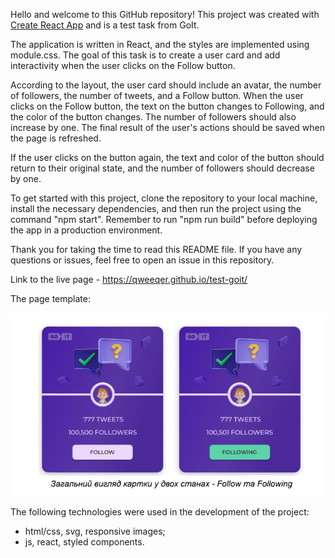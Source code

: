 Hello and welcome to this GitHub repository! This project was created with
[Create React App](https://github.com/facebook/create-react-app) and is a test
task from GoIt.

The application is written in React, and the styles are implemented using
module.css. The goal of this task is to create a user card and add interactivity
when the user clicks on the Follow button.

According to the layout, the user card should include an avatar, the number of
followers, the number of tweets, and a Follow button. When the user clicks on
the Follow button, the text on the button changes to Following, and the color of
the button changes. The number of followers should also increase by one. The
final result of the user's actions should be saved when the page is refreshed.

If the user clicks on the button again, the text and color of the button should
return to their original state, and the number of followers should decrease by
one.

To get started with this project, clone the repository to your local machine,
install the necessary dependencies, and then run the project using the command
"npm start". Remember to run "npm run build" before deploying the app in a
production environment.

Thank you for taking the time to read this README file. If you have any
questions or issues, feel free to open an issue in this repository.

Link to the live page - https://qweeqer.github.io/test-goit/

The page template:

![page template](./src/images/screenTweet.png)

The following technologies were used in the development of the project:

- html/css, svg, responsive images;
- js, react, styled components.

